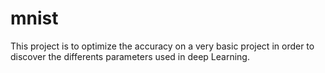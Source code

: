 # mnist
This project is to optimize the accuracy on a very basic project in order to discover the differents parameters used in deep Learning.
